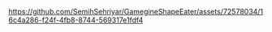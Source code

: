 

https://github.com/SemihSehriyar/GamegineShapeEater/assets/72578034/16c4a286-f24f-4fb8-8744-569317e1fdf4

